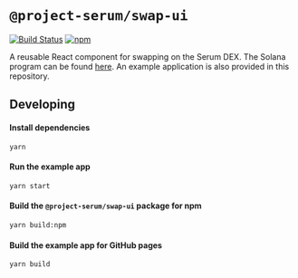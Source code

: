 # `@project-serum/swap-ui`

[![Build Status](https://travis-ci.com/project-serum/swap-ui.svg?branch=master)](https://travis-ci.com/project-serum/swap-ui)
[![npm](https://img.shields.io/npm/v/@project-serum/swap-ui.svg)](https://www.npmjs.com/package/@project-serum/swap-ui)

A reusable React component for swapping on the Serum DEX. The Solana program can be
found [here](https://github.com/project-serum/swap). An example application is also
provided in this repository.

## Developing

#### Install dependencies

```
yarn
```

#### Run the example app

```
yarn start
```

#### Build the `@project-serum/swap-ui` package for npm

```
yarn build:npm
```

#### Build the example app for GitHub pages

```
yarn build
```
